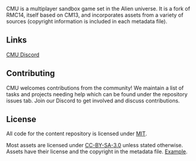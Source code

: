 
CMU is a multiplayer sandbox game set in the Alien universe. It is a fork of RMC14, itself based on CM13, and incorporates assets from a variety of sources (copyright information is included in each metadata file).

## Links

[CMU Discord](https://discord.gg/FtsCESsrzD)

## Contributing

CMU welcomes contributions from the community! We maintain a list of tasks and projects needing help which can be found under the repository issues tab. Join our Discord to get involved and discuss contributions.

## License

All code for the content repository is licensed under [MIT](https://github.com/space-wizards/space-station-14/blob/master/LICENSE.TXT).

Most assets are licensed under [CC-BY-SA-3.0](https://creativecommons.org/licenses/by-sa/3.0/) unless stated otherwise. Assets have their license and the copyright in the metadata file. [Example](https://github.com/space-wizards/space-station-14/blob/master/Resources/Textures/Objects/Tools/crowbar.rsi/meta.json).
